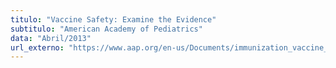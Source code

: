 ```yaml
---
titulo: "Vaccine Safety: Examine the Evidence"
subtitulo: "American Academy of Pediatrics"
data: "Abril/2013"
url_externo: "https://www.aap.org/en-us/Documents/immunization_vaccine_studies.pdf"
---
```

